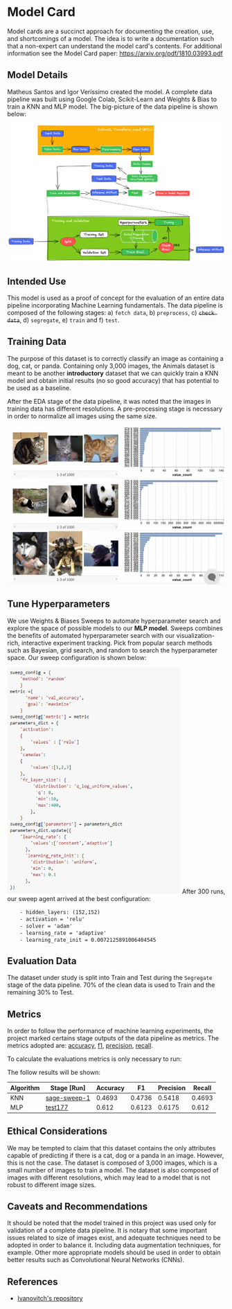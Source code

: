 # Model Card

Model cards are a succinct approach for documenting the creation, use, and shortcomings of a model. The idea is to write a documentation such that a non-expert can understand the model card's contents. For additional information see the Model Card paper: https://arxiv.org/pdf/1810.03993.pdf

## Model Details
Matheus Santos and Igor Veríssimo created the model. A complete data pipeline was built using Google Colab, Scikit-Learn and Weights & Bias to train a KNN and MLP model. The big-picture of the data pipeline is shown below:

<img width="800" src="figs/workflow.png">

## Intended Use
This model is used as a proof of concept for the evaluation of an entire data pipeline incorporating Machine Learning fundamentals. The data pipeline is composed of the following stages: a) ``fetch data``, b) ``preprocess``, c) <s>``check data``</s>, d) ``segregate``, e) ``train`` and f) ``test``.

## Training Data

The purpose of this dataset is to correctly classify an image as containing a dog, cat, or panda. Containing only 3,000 images, the Animals dataset is meant to be another **introductory** dataset
that we can quickly train a KNN model and obtain initial results (no so good accuracy) that has potential to be used as a baseline. 

After the EDA stage of the data pipeline, it was noted that the images in training data has different resolutions. A pre-processing stage is necessary in order to normalize all images using the same size. 

<img width="600" src="figs/EDA.png">

## Tune Hyperparameters
We use Weights & Biases Sweeps to automate hyperparameter search and explore the space of possible models to our <strong>MLP model</strong>. Sweeps combines the benefits of automated hyperparameter search with our visualization-rich, interactive experiment tracking. Pick from popular search methods such as Bayesian, grid search, and random to search the hyperparameter space. Our sweep configuration is shown below:

<img width="400" src="figs/sweep_config.png">
After 300 runs, our sweep agent arrived at the best configuration:

        - hidden_layers: (152,152)
        - activation = 'relu'
        - solver = 'adam'
        - learning_rate = 'adaptive'
        - learning_rate_init = 0.0072125891006404545

## Evaluation Data
The dataset under study is split into Train and Test during the ``Segregate`` stage of the data pipeline. 70% of the clean data is used to Train and the remaining 30% to Test. 

## Metrics
In order to follow the performance of machine learning experiments, the project marked certains stage outputs of the data pipeline as metrics. The metrics adopted are: [accuracy](https://scikit-learn.org/stable/modules/generated/sklearn.metrics.accuracy_score.html), [f1](https://scikit-learn.org/stable/modules/generated/sklearn.metrics.f1_score.html#sklearn.metrics.f1_score), [precision](https://scikit-learn.org/stable/modules/generated/sklearn.metrics.precision_score.html#sklearn.metrics.precision_score), [recall](https://scikit-learn.org/stable/modules/generated/sklearn.metrics.recall_score.html#sklearn.metrics.recall_score).

To calculate the evaluations metrics is only necessary to run:

The follow results will be shown:

 **Algorithm**  |  **Stage [Run]**                        | **Accuracy** | **F1** | **Precision** | **Recall** | 
----------------|---------------------------------|--------------|--------|---------------|------------|
 KNN    | [sage-sweep-1](https://wandb.ai/igordias/first_image_classifier/runs/hwmqlxko/overview) | 0.4693      | 0.4736 | 0.5418        | 0.4693    |  
 MLP     | [test177](https://wandb.ai/igordias/classifier_mlp/runs/cq2riglj/overview?workspace=user-igordias)  | 0.612      | 0.6123 | 0.6175        | 0.612     |

## Ethical Considerations

We may be tempted to claim that this dataset contains the only attributes capable of predicting if there is a cat, dog or a panda in an image. However, this is not the case. The dataset is composed of 3,000 images, which is a small number of images to train a model. The dataset is also composed of images with different resolutions, which may lead to a model that is not robust to different image sizes.

## Caveats and Recommendations
It should be noted that the model trained in this project was used only for validation of a complete data pipeline. It is notary that some important issues related to size of images exist, and adequate techniques need to be adopted in order to balance it. Including data augmentation techniques, for example. Other more appropriate models should be used in order to obtain better results such as Convolutional Neural Networks (CNNs).

## References
- [Ivanovitch's repository](https://github.com/ivanovitchm/embedded.ai)
